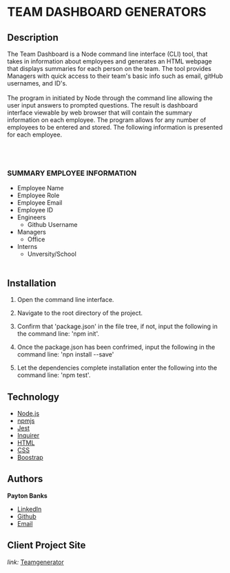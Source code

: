 # TEAM DASHBOARD GENERATORS

## Description
The Team Dashboard is a Node command line interface (CLI) tool, that takes in information about employees and generates an HTML webpage that displays summaries for each person on the team. The tool provides Managers with quick access to their team's basic info such as email, gitHub usernames, and ID's. 
<br></br>
The program in initiated by Node through the command line allowing the user input answers to prompted questions. The result is dashboard interface viewable by web browser that will contain the summary information on each employee. The program allows for any number of employees to be entered and stored. The following information is presented for each employee. 

<br></br>
### SUMMARY EMPLOYEE INFORMATION
* Employee Name
* Employee Role
* Employee Email
* Employee ID
* Engineers
    - Github Username 
* Managers 
    - Office
* Interns
    - Unversity/School
<br></br>
## Installation
1. Open the command line interface.

2. Navigate to the root directory of the project.

3. Confirm that 'package.json' in the file tree, if not, input the following in the command line: 'npm init'.
4. Once the package.json has been confrimed, input the following in the command line: 'npn install --save'
5. Let the dependencies complete installation enter the following into the command line: 'npm test'.


## Technology
* [Node.js](https://nodejs.org/en/)
* [npmjs](https://docs.npmjs.com/)
* [Jest](https://jestjs.io/docs/en/getting-started)
* [Inquirer](https://www.npmjs.com/package/inquirer)
* [HTML](https://developer.mozilla.org/en-US/docs/Web/HTML)
* [CSS](https://developer.mozilla.org/en-US/docs/Web/CSS)
* [Boostrap](https://getbootstrap.com/)

## Authors

**Payton Banks**
- [LinkedIn](https://www.linkedin.com/feed/)
- [Github](https://github.com/paytonbanks)
- [Email](mailto:payton.banks@gmail.com)

## Client Project Site
*link:*
[Teamgenerator](https://shielded-refuge-45840.herokuapp.com/)